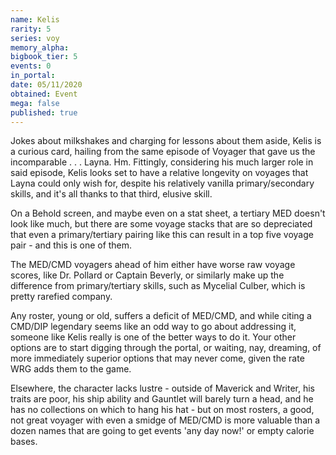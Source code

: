 ```yaml
---
name: Kelis
rarity: 5
series: voy
memory_alpha:
bigbook_tier: 5
events: 0
in_portal:
date: 05/11/2020
obtained: Event
mega: false
published: true
---
```


Jokes about milkshakes and charging for lessons about them aside, Kelis is a curious card, hailing from the same episode of Voyager that gave us the incomparable . . . Layna. Hm. Fittingly, considering his much larger role in said episode, Kelis looks set to have a relative longevity on voyages that Layna could only wish for, despite his relatively vanilla primary/secondary skills, and it's all thanks to that third, elusive skill.

On a Behold screen, and maybe even on a stat sheet, a tertiary MED doesn't look like much, but there are some voyage stacks that are so depreciated that even a primary/tertiary pairing like this can result in a top five voyage pair - and this is one of them. 

The MED/CMD voyagers ahead of him either have worse raw voyage scores, like Dr. Pollard or Captain Beverly, or similarly make up the difference from primary/tertiary skills, such as Mycelial Culber, which is pretty rarefied company.

Any roster, young or old, suffers a deficit of MED/CMD, and while citing a CMD/DIP legendary seems like an odd way to go about addressing it, someone like Kelis really is one of the better ways to do it. Your other options are to start digging through the portal, or waiting, nay, dreaming, of more immediately superior options that may never come, given the rate WRG adds them to the game. 

Elsewhere, the character lacks lustre - outside of Maverick and Writer, his traits are poor, his ship ability and Gauntlet will barely turn a head, and he has no collections on which to hang his hat - but on most rosters, a good, not great voyager with even a smidge of MED/CMD is more valuable than a dozen names that are going to get events 'any day now!' or empty calorie bases.
